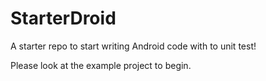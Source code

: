 # StarterDroid
A starter repo to start writing Android code with to unit test!

Please look at the example project to begin.
